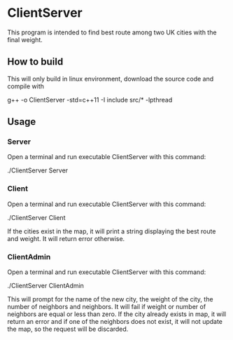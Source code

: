 # ClientServer

This program is intended to find best route among two UK cities with the final weight. 

## How to build

This will only build in linux environment, download the source code and compile with 

g++ -o ClientServer -std=c++11 -I include src/* -lpthread

## Usage

### Server
Open a terminal and run executable ClientServer with this command:

./ClientServer Server

### Client
Open a terminal and run executable ClientServer with this command:

./ClientServer Client <departureCity> <destinationCity>

If the cities exist in the map, it will print a string displaying the best route and weight. It will return error otherwise.

### ClientAdmin
Open a terminal and run executable ClientServer with this command:

./ClientServer ClientAdmin

This will prompt for the name of the new city, the weight of the city, the number of neighbors and neighbors.
It will fail if weight or number of neighbors are equal or less than zero.
If the city already exists in map, it will return an error and if one of the neighbors does not exist, it will not update the map, so the request will be discarded.
